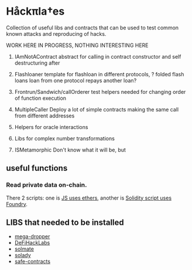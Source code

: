 # Håckπla†es
Collection of useful libs and contracts that can be used to test common known attacks and reproducing of hacks.

WORK HERE IN PROGRESS, NOTHING INTERESTING HERE

1. IAmNotAContract 
   abstract for calling in contract constructor and self destructuring after
2. Flashloaner
    template for flashloan in different protocols, ? folded flash loans loan from one protocol repays another loan? 
3. Frontrun/Sandwich/callOrderer 
   test helpers needed for changing order of function execution
4. MultipleCaller
   Deploy a lot of simple contracts making the same call from different addresses
5. Helpers for oracle interactions 

6. Libs for complex number transformations
7. ISMetamorphic 
   Don't know what it will be, but 

## useful functions

### Read private data on-chain. 

There 2 scripts: one is [JS uses ethers](./script/onChainReader.js), another is [Solidity script uses Foundry](./script/OnchainReader.s.sol).

## LIBS that needed to be installed 

- [mega-dropper](https://github.com/Philogy/mega-dropper)
- [DeFiHackLabs](https://github.com/SunWeb3Sec/DeFiHackLabs)
- [solmate](https://github.com/transmissions11/solmate)
- [solady](https://github.com/Vectorized/solady)
- [safe-contracts](https://github.com/safe-global/safe-contracts)